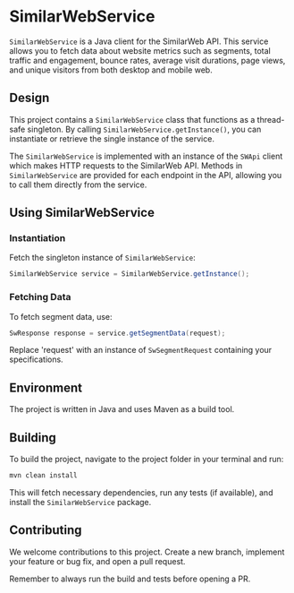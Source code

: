 # SimilarWebService
`SimilarWebService` is a Java client for the SimilarWeb API. This service allows you to fetch data about website metrics such as segments, total traffic and engagement, bounce rates, average visit durations, page views, and unique visitors from both desktop and mobile web.

## Design
This project contains a `SimilarWebService` class that functions as a thread-safe singleton. By calling `SimilarWebService.getInstance()`, you can instantiate or retrieve the single instance of the service.

The `SimilarWebService` is implemented with an instance of the `SWApi` client which makes HTTP requests to the SimilarWeb API. Methods in `SimilarWebService` are provided for each endpoint in the API, allowing you to call them directly from the service.

## Using SimilarWebService

### Instantiation

Fetch the singleton instance of `SimilarWebService`: <br>
```java
SimilarWebService service = SimilarWebService.getInstance();
```

### Fetching Data

To fetch segment data, use:
```java
SwResponse response = service.getSegmentData(request);
```

Replace 'request' with an instance of `SwSegmentRequest` containing your specifications.

## Environment
The project is written in Java and uses Maven as a build tool.

## Building
To build the project, navigate to the project folder in your terminal and run:

```bash
mvn clean install
```

This will fetch necessary dependencies, run any tests (if available), and install the `SimilarWebService` package.

## Contributing
We welcome contributions to this project. Create a new branch, implement your feature or bug fix, and open a pull request.

Remember to always run the build and tests before opening a PR.